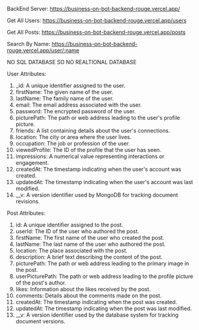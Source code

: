 BackEnd Server:
https://business-on-bot-backend-rouge.vercel.app/

Get All Users:
https://business-on-bot-backend-rouge.vercel.app/users

Get All Posts:
https://business-on-bot-backend-rouge.vercel.app/posts

Search By Name:
https://business-on-bot-backend-rouge.vercel.app/user/:name

NO SQL DATABASE SO NO REALTIONAL DATABASE

User Attributes:
1. _id: A unique identifier assigned to the user.
2. firstName: The given name of the user.
3. lastName: The family name of the user.
4. email: The email address associated with the user.
5. password: The encrypted password of the user.
6. picturePath: The path or web address leading to the user's profile picture.
7. friends: A list containing details about the user's connections.
8. location: The city or area where the user lives.
9. occupation: The job or profession of the user.
10. viewedProfile: The ID of the profile that the user has seen.
11. impressions: A numerical value representing interactions or engagement.
12. createdAt: The timestamp indicating when the user's account was created.
13. updatedAt: The timestamp indicating when the user's account was last modified.
14. __v: A version identifier used by MongoDB for tracking document revisions.

Post Attributes:
1. id: A unique identifier assigned to the post.
2. userId: The ID of the user who authored the post.
3. firstName: The first name of the user who created the post.
4. lastName: The last name of the user who authored the post.
5. location: The place associated with the post.
6. description: A brief text describing the content of the post.
7. picturePath: The path or web address leading to the primary image in the post.
8. userPicturePath: The path or web address leading to the profile picture of the post's author.
9. likes: Information about the likes received by the post.
10. comments: Details about the comments made on the post.
11. createdAt: The timestamp indicating when the post was created.
12. updatedAt: The timestamp indicating when the post was last modified.
13. __v: A version identifier used by the database system for tracking document versions.

